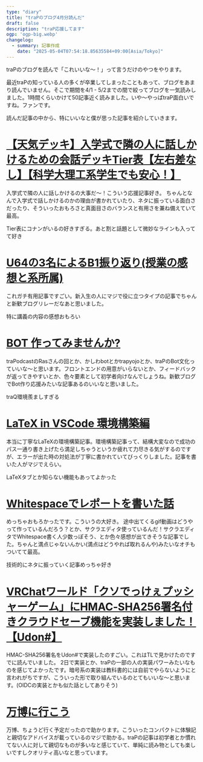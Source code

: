 ```yaml
---
type: "diary"
title: "traPのブログ4月分読んだ"
draft: false
description: "traP応援してます"
ogp: 'ogp-big.webp'
changelog:
  - summary: 記事作成
    date: "2025-05-04T07:54:18.85635584+09:00[Asia/Tokyo]"
---
```


<!-- titleは自動で入る -->
traPのブログを読んで「これいいな〜！」って言うだけのやつをやります。

最近traPの知っている人の多くが卒業してしまったこともあって、ブログをあまり読んでいません。そこで期間を4/1 - 5/2までの間で絞ってブログを一気読みしました。1時間くらいかけて50記事近く読みました。いや〜やっぱtraP面白いですね。ファンです。

読んだ記事の中から、特にいいなと僕が思った記事を紹介していきます。

# [【天気デッキ】入学式で隣の人に話しかけるための会話デッキTier表【左右差なし】【科学大理工系学生でも安心！】](https://trap.jp/post/2535/)

入学式で隣の人に話しかけるの大事だ〜！こういう応援記事好き。
ちゃんとなんで入学式で話しかけるのかの理由が書かれていたり、ネタに振っている面白さだったり、そういったおもろさと真面目さのバランスと有用さを兼ね備えていて最高。

Tier表にコナンがいるの好きすぎる。あと割と話題として微妙なラインも入ってて好き

# [U64の3名によるB1振り返り(授業の感想と系所属)](https://trap.jp/post/2542/)

これガチ有用記事ですごい。新入生の人にマジで役に立つタイプの記事でちゃんと新歓ブログリレーだなあと思いました。

特に講義の内容の感想おもろい

# [BOT 作ってみませんか?](https://trap.jp/post/2560/)

traPodcastのRasさんの回とか、かしわbotとかtrapyojoとか、traPのBot文化っていいな〜と思います。フロントエンドの用意がいらないとか、フィードバックが返ってきやすいとか、色々要素として初学者向けなんでしょうね。新歓ブログでBot作り応援みたいな記事あるのいいなと思いました。

traQ環境羨ましすぎる

# [LaTeX in VSCode 環境構築編](https://trap.jp/post/2509/)

本当に丁寧なLaTeXの環境構築記事。環境構築記事って、結構大変なので成功のパス一通り書き上げたら満足しちゃうというか疲れて力尽きる気がするのですが、エラーが出た時の対処法が丁寧に書かれていてびっくりしました。記事を書いた人がマジでえらい。

LaTeXタブとか知らない機能もあってよかった

# [Whitespaceでレポートを書いた話](https://trap.jp/post/2354/)

めっちゃおもろかったです。こういうの大好き。
途中出てくるgif動画はどうやって作っているんだろう？とか、サクラエディタ使っているんだ！サクラエディタでWhitespace書く人少数っぽそう、とか色々感想が出てきそうな記事でした。ちゃんと満点じゃないんかい(満点はどうやれば取れるんや)みたいなオチもついてて最高。

技術的にネタに振っていく記事めっちゃ好き

# [VRChatワールド「クソでっけぇプッシャーゲーム」にHMAC‑SHA256署名付きクラウドセーブ機能を実装しました！【Udon#】](https://trap.jp/post/2573/)

HMAC-SHA256署名をUdon#で実装したのすごい。これはTLで見かけたのですでに読んでいました。
2日で実装とか、traPの一部の人の実装パワーみたいなものを感じてよかったです。暗号系の実装は教科書的には自前でやらないようにと言われがちですが、こういった形で取り組んでいるのとてもいいな〜と思います。(OIDCの実装とかも似た話としてありそう)

# [万博に行こう](https://trap.jp/post/2581/)

万博、ちょうど行く予定だったので助かります。こういったコンパクトに体験記と親切なアドバイスが載っているのマジで助かる。traPの記事は初学者とか慣れてない人に対して親切なものが多いなと感じていて、単純に読み物としても楽しいですしクオリティ高いなと思っています。

